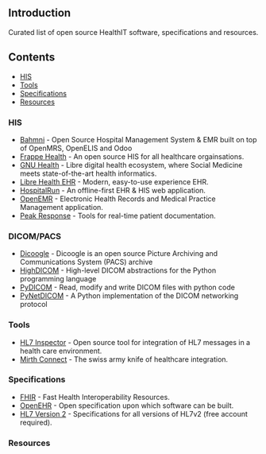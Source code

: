 ## Introduction

Curated list of open source HealthIT software, specifications and resources.


## Contents

- [HIS](#his)
- [Tools](#tools)
- [Specifications](#specifications)
- [Resources](#resources)


### HIS

- [Bahmni](https://github.com/bahmni) - Open Source Hospital Management System & EMR built on top of OpenMRS, OpenELIS and Odoo
- [Frappe Health](https://github.com/frappe/healthcare) - An open source HIS for all healthcare orgainsations.
- [GNU Health](https://www.gnuhealth.org) - Libre digital health ecosystem, where Social Medicine meets state-of-the-art health informatics.
- [Libre Health EHR](https://librehealth.io/projects/lh-ehr/) - Modern, easy-to-use experience EHR.
- [HospitalRun](https://hospitalrun.io) - An offline-first EHR & HIS web application.
- [OpenEMR](https://www.open-emr.org) - Electronic Health Records and Medical Practice Management application.
- [Peak Response](https://github.com/peakresponse) - Tools for real-time patient documentation.


### DICOM/PACS

- [Dicoogle](https://dicoogle.com/) - Dicoogle is an open source Picture Archiving and Communications System (PACS) archive
- [HighDICOM](https://github.com/herrmannlab/highdicom) - High-level DICOM abstractions for the Python programming language
- [PyDICOM](https://github.com/pydicom/pynetdicom) - Read, modify and write DICOM files with python code
- [PyNetDICOM](https://github.com/pydicom/pynetdicom) - A Python implementation of the DICOM networking protocol


### Tools

- [HL7 Inspector](https://bitbucket.org/crambow/hl7inspector/wiki/Home) - Open source tool for integration of HL7 messages in a health care environment.
- [Mirth Connect](https://github.com/nextgenhealthcare/connect) - The swiss army knife of healthcare integration.


### Specifications

- [FHIR](https://www.hl7.org/fhir/) - Fast Health Interoperability Resources.
- [OpenEHR](https://www.openehr.org) - Open specification upon which software can be built.
- [HL7 Version 2](https://www.hl7.org/implement/standards/product_brief.cfm?product_id=185) - Specifications for all versions of HL7v2 (free account required).


### Resources